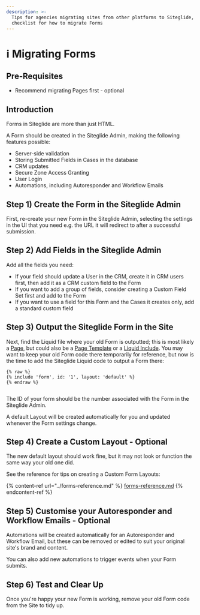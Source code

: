 ```yaml
---
description: >-
  Tips for agencies migrating sites from other platforms to Siteglide, and a
  checklist for how to migrate Forms
---
```


# ℹ️ Migrating Forms

## Pre-Requisites

* Recommend migrating Pages first - optional

## Introduction

Forms in Siteglide are more than just HTML.

A Form should be created in the Siteglide Admin, making the following features possible:

* Server-side validation
* Storing Submitted Fields in Cases in the database
* CRM updates
* Secure Zone Access Granting
* User Login
* Automations, including Autoresponder and Workflow Emails

## Step 1) Create the Form in the Siteglide Admin

First, re-create your new Form in the Siteglide Admin, selecting the settings in the UI that you need e.g. the URL it will redirect to after a successful submission.

## Step 2) Add Fields in the Siteglide Admin

Add all the fields you need:

* If your field should update a User in the CRM, create it in CRM users first, then add it as a CRM custom field to the Form
* If you want to add a group of fields, consider creating a Custom Field Set first and add to the Form
* If you want to use a field for this Form and the Cases it creates only, add a standard custom field

## Step 3) Output the Siteglide Form in the Site

Next, find the Liquid file where your old Form is outputted; this is most likely a [Page](../../pages/about-pages/), but could also be a [Page Template](broken-reference) or a [Liquid Include](../../../site-manager/code-snippets-includes/). You may want to keep your old Form code there temporarily for reference, but now is the time to add the Siteglide Liquid code to output a Form there:

```
{% raw %}
{% include 'form', id: '1', layout: 'default' %}
{% endraw %}


```

The ID of your form should be the number associated with the Form in the Siteglide Admin.

A default Layout will be created automatically for you and updated whenever the Form settings change.

## Step 4) Create a Custom Layout - Optional

The new default layout should work fine, but it may not look or function the same way your old one did.

See the reference for tips on creating a Custom Form Layouts:

{% content-ref url="../forms-reference.md" %}
[forms-reference.md](../forms-reference.md)
{% endcontent-ref %}

## Step 5) Customise your Autoresponder and Workflow Emails - Optional

Automations will be created automatically for an Autoresponder and Workflow Email, but these can be removed or edited to suit your original site's brand and content.

You can also add new automations to trigger events when your Form submits.

## Step 6) Test and Clear Up

Once you're happy your new Form is working, remove your old Form code from the Site to tidy up.
